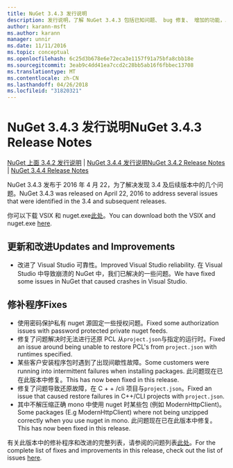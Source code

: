 ```yaml
---
title: NuGet 3.4.3 发行说明
description: 发行说明，了解 NuGet 3.4.3 包括已知问题、 bug 修复、 增加的功能，以及 DCRs。
author: karann-msft
ms.author: karann
manager: unnir
ms.date: 11/11/2016
ms.topic: conceptual
ms.openlocfilehash: 6c25d3b678e6e72eca3e1157f91a75bfa8cbb18e
ms.sourcegitcommit: 3eab9c4dd41ea7ccd2c28bb5ab16f6fbbec13708
ms.translationtype: MT
ms.contentlocale: zh-CN
ms.lasthandoff: 04/26/2018
ms.locfileid: "31820321"
---
```

# <a name="nuget-343-release-notes"></a><span data-ttu-id="aa6d3-103">NuGet 3.4.3 发行说明</span><span class="sxs-lookup"><span data-stu-id="aa6d3-103">NuGet 3.4.3 Release Notes</span></span>

<span data-ttu-id="aa6d3-104">[NuGet 上面 3.4.2 发行说明](../release-notes/nuget-3.4.2.md) | [NuGet 3.4.4 发行说明](../release-notes/nuget-3.4.4.md)</span><span class="sxs-lookup"><span data-stu-id="aa6d3-104">[NuGet 3.4.2 Release Notes](../release-notes/nuget-3.4.2.md) | [NuGet 3.4.4 Release Notes](../release-notes/nuget-3.4.4.md)</span></span>

<span data-ttu-id="aa6d3-105">NuGet 3.4.3 发布于 2016 年 4 月 22，为了解决发现 3.4 及后续版本中的几个问题。</span><span class="sxs-lookup"><span data-stu-id="aa6d3-105">NuGet 3.4.3 was released on April 22, 2016 to address several issues that were identified in the 3.4 and subsequent releases.</span></span>

<span data-ttu-id="aa6d3-106">你可以下载 VSIX 和 nuget.exe[此处](https://dist.nuget.org/index.html)。</span><span class="sxs-lookup"><span data-stu-id="aa6d3-106">You can download both the VSIX and nuget.exe [here](https://dist.nuget.org/index.html).</span></span>

## <a name="updates-and-improvements"></a><span data-ttu-id="aa6d3-107">更新和改进</span><span class="sxs-lookup"><span data-stu-id="aa6d3-107">Updates and Improvements</span></span>

* <span data-ttu-id="aa6d3-108">改进了 Visual Studio 可靠性。</span><span class="sxs-lookup"><span data-stu-id="aa6d3-108">Improved Visual Studio reliability.</span></span> <span data-ttu-id="aa6d3-109">在 Visual Studio 中导致崩溃的 NuGet 中，我们已解决的一些问题。</span><span class="sxs-lookup"><span data-stu-id="aa6d3-109">We have fixed some issues in NuGet that caused crashes in Visual Studio.</span></span>

## <a name="fixes"></a><span data-ttu-id="aa6d3-110">修补程序</span><span class="sxs-lookup"><span data-stu-id="aa6d3-110">Fixes</span></span>

* <span data-ttu-id="aa6d3-111">使用密码保护私有 nuget 源固定一些授权问题。</span><span class="sxs-lookup"><span data-stu-id="aa6d3-111">Fixed some authorization issues with password protected private nuget feeds.</span></span>
* <span data-ttu-id="aa6d3-112">修复了问题解决时无法进行还原 PCL 从`project.json`与指定的运行时。</span><span class="sxs-lookup"><span data-stu-id="aa6d3-112">Fixed an issue around being unable to restore PCL's from `project.json` with runtimes specified.</span></span>
* <span data-ttu-id="aa6d3-113">某些客户安装程序包时遇到了出现间歇性故障。</span><span class="sxs-lookup"><span data-stu-id="aa6d3-113">Some customers were running into intermittent failures when installing packages.</span></span> <span data-ttu-id="aa6d3-114">此问题现在已在此版本中修复。</span><span class="sxs-lookup"><span data-stu-id="aa6d3-114">This has now been fixed in this release.</span></span>
* <span data-ttu-id="aa6d3-115">修复了问题导致还原故障，在 C + + /cli 项目与`project.json`。</span><span class="sxs-lookup"><span data-stu-id="aa6d3-115">Fixed an issue that caused restore failures in C++/CLI projects with `project.json`.</span></span>
* <span data-ttu-id="aa6d3-116">其中不解压缩正确 mono 中使用 nuget 时某些包 (例如 ModernHttpClient)。</span><span class="sxs-lookup"><span data-stu-id="aa6d3-116">Some packages (E.g ModernHttpClient) where not being unzipped correctly when you use nuget in mono.</span></span> <span data-ttu-id="aa6d3-117">此问题现在已在此版本中修复。</span><span class="sxs-lookup"><span data-stu-id="aa6d3-117">This has now been fixed in this release.</span></span>

<span data-ttu-id="aa6d3-118">有关此版本中的修补程序和改进的完整列表，请参阅的问题列表[此处](https://github.com/NuGet/Home/issues?q=is%3Aissue+milestone%3A3.4.3+is%3Aclosed)。</span><span class="sxs-lookup"><span data-stu-id="aa6d3-118">For the complete list of fixes and improvements in this release, check out the list of issues [here](https://github.com/NuGet/Home/issues?q=is%3Aissue+milestone%3A3.4.3+is%3Aclosed).</span></span>